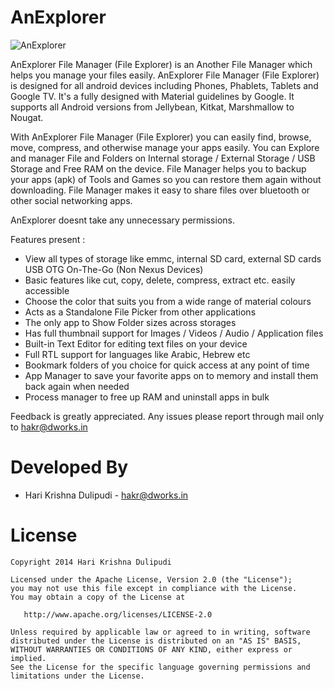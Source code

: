 AnExplorer
==========
![AnExplorer](https://github.com/DWorkS/AnExplorer/raw/master/header.png)

AnExplorer File Manager (File Explorer) is an Another File Manager which helps you manage your files easily.
AnExplorer File Manager (File Explorer) is designed for all android devices including Phones, Phablets, Tablets and Google TV. It's a fully designed with Material guidelines by Google. It supports all Android versions from Jellybean, Kitkat, Marshmallow to Nougat.

With AnExplorer File Manager (File Explorer) you can easily find, browse, move, compress, and otherwise manage your apps easily. You can Explore and manager File and Folders on Internal storage / External Storage / USB Storage and Free RAM on the device. File Manager helps you to backup your apps (apk) of Tools and Games so you can restore them again without downloading. File Manager makes it easy to share files over bluetooth or other social networking apps.

AnExplorer doesnt take any unnecessary permissions.

Features present : 
* View all types of storage like emmc, internal SD card, external SD cards USB OTG On-The-Go (Non Nexus Devices)
* Basic features like cut, copy, delete, compress, extract etc. easily accessible
* Choose the color that suits you from a wide range of material colours
* Acts as a Standalone File Picker from other applications
* The only app to Show Folder sizes across storages
* Has full thumbnail support for Images / Videos / Audio / Application files
* Built-in Text Editor for editing text files on your device
* Full RTL support for languages like Arabic, Hebrew etc
* Bookmark folders of you choice for quick access at any point of time
* App Manager to save your favorite apps on to memory and install them back again when needed
* Process manager to free up RAM and uninstall apps in bulk

Feedback is greatly appreciated. Any issues please report through mail only to hakr@dworks.in


Developed By
============

* Hari Krishna Dulipudi - <hakr@dworks.in>


License
=======

    Copyright 2014 Hari Krishna Dulipudi

    Licensed under the Apache License, Version 2.0 (the "License");
    you may not use this file except in compliance with the License.
    You may obtain a copy of the License at

       http://www.apache.org/licenses/LICENSE-2.0

    Unless required by applicable law or agreed to in writing, software
    distributed under the License is distributed on an "AS IS" BASIS,
    WITHOUT WARRANTIES OR CONDITIONS OF ANY KIND, either express or implied.
    See the License for the specific language governing permissions and
    limitations under the License.





[1]: https://play.google.com/store/apps/details?id=dev.dworks.apps.anexplorer
